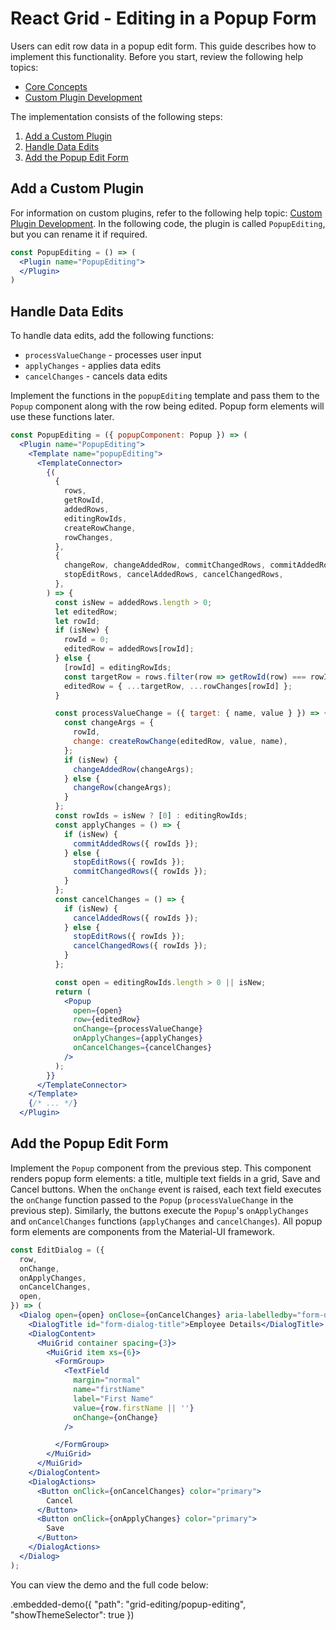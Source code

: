 # React Grid - Editing in a Popup Form

Users can edit row data in a popup edit form. This guide describes how to implement this functionality. Before you start, review the following help topics:

- [Core Concepts](../../../core/docs/guides/fundamentals.md)
- [Custom Plugin Development](./custom-plugin-development.md)

The implementation consists of the following steps:

1. [Add a Custom Plugin](#add-a-custom-plugin)
1. [Handle Data Edits](#handle-data-edits)
1. [Add the Popup Edit Form](#add-the-popup-edit-form)

## Add a Custom Plugin

For information on custom plugins, refer to the following help topic: [Custom Plugin Development](./custom-plugin-development.md). In the following code, the plugin is called `PopupEditing`, but you can rename it if required.

```jsx
const PopupEditing = () => (
  <Plugin name="PopupEditing">
  </Plugin>
)
```

## Handle Data Edits

To handle data edits, add the following functions:

- `processValueChange` - processes user input
- `applyChanges` - applies data edits
- `cancelChanges` - cancels data edits

Implement the functions in the `popupEditing` template and pass them to the `Popup` component along with the row being edited. Popup form elements will use these functions later.

```jsx
const PopupEditing = ({ popupComponent: Popup }) => (
  <Plugin name="PopupEditing">
    <Template name="popupEditing">
      <TemplateConnector>
        {(
          {
            rows,
            getRowId,
            addedRows,
            editingRowIds,
            createRowChange,
            rowChanges,
          },
          {
            changeRow, changeAddedRow, commitChangedRows, commitAddedRows,
            stopEditRows, cancelAddedRows, cancelChangedRows,
          },
        ) => {
          const isNew = addedRows.length > 0;
          let editedRow;
          let rowId;
          if (isNew) {
            rowId = 0;
            editedRow = addedRows[rowId];
          } else {
            [rowId] = editingRowIds;
            const targetRow = rows.filter(row => getRowId(row) === rowId)[0];
            editedRow = { ...targetRow, ...rowChanges[rowId] };
          }

          const processValueChange = ({ target: { name, value } }) => {
            const changeArgs = {
              rowId,
              change: createRowChange(editedRow, value, name),
            };
            if (isNew) {
              changeAddedRow(changeArgs);
            } else {
              changeRow(changeArgs);
            }
          };
          const rowIds = isNew ? [0] : editingRowIds;
          const applyChanges = () => {
            if (isNew) {
              commitAddedRows({ rowIds });
            } else {
              stopEditRows({ rowIds });
              commitChangedRows({ rowIds });
            }
          };
          const cancelChanges = () => {
            if (isNew) {
              cancelAddedRows({ rowIds });
            } else {
              stopEditRows({ rowIds });
              cancelChangedRows({ rowIds });
            }
          };

          const open = editingRowIds.length > 0 || isNew;
          return (
            <Popup
              open={open}
              row={editedRow}
              onChange={processValueChange}
              onApplyChanges={applyChanges}
              onCancelChanges={cancelChanges}
            />
          );
        }}
      </TemplateConnector>
    </Template>
    {/* ... */}
  </Plugin>
```

## Add the Popup Edit Form

Implement the `Popup` component from the previous step. This component renders popup form elements: a title, multiple text fields in a grid, Save and Cancel buttons. When the `onChange` event is raised, each text field executes the `onChange` function passed to the `Popup` (`processValueChange` in the previous step). Similarly, the buttons execute the `Popup`'s `onApplyChanges` and `onCancelChanges` functions (`applyChanges` and `cancelChanges`). All popup form elements are components from the Material-UI framework.

```jsx
const EditDialog = ({
  row,
  onChange,
  onApplyChanges,
  onCancelChanges,
  open,
}) => (
  <Dialog open={open} onClose={onCancelChanges} aria-labelledby="form-dialog-title">
    <DialogTitle id="form-dialog-title">Employee Details</DialogTitle>
    <DialogContent>
      <MuiGrid container spacing={3}>
        <MuiGrid item xs={6}>
          <FormGroup>
            <TextField
              margin="normal"
              name="firstName"
              label="First Name"
              value={row.firstName || ''}
              onChange={onChange}
            />

          </FormGroup>
        </MuiGrid>
      </MuiGrid>
    </DialogContent>
    <DialogActions>
      <Button onClick={onCancelChanges} color="primary">
        Cancel
      </Button>
      <Button onClick={onApplyChanges} color="primary">
        Save
      </Button>
    </DialogActions>
  </Dialog>
);
```

You can view the demo and the full code below:

.embedded-demo({ "path": "grid-editing/popup-editing", "showThemeSelector": true })
